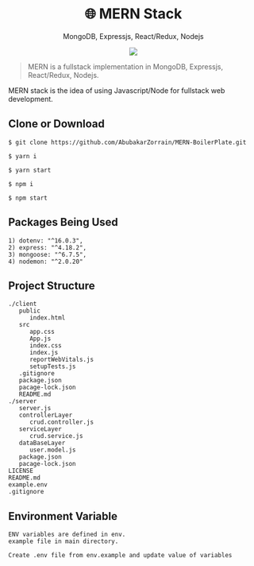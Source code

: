 <h1 align="center">
🌐 MERN Stack
</h1>
<p align="center">
MongoDB, Expressjs, React/Redux, Nodejs
</p>

<p align="center">
   <a href="https://github.com/AbubakarZorrain/MERN-BoilerPlate/blob/master/LICENSE">
      <img src="https://img.shields.io/badge/License-MIT-green.svg" />
   </a>
   
</p>

> MERN is a fullstack implementation in MongoDB, Expressjs, React/Redux, Nodejs.

MERN stack is the idea of using Javascript/Node for fullstack web development.

## Clone or Download
```terminal
$ git clone https://github.com/AbubakarZorrain/MERN-BoilerPlate.git
```
```
$ yarn i
```
```   
$ yarn start
```

```
$ npm i
```
```
$ npm start
```
## Packages Being Used
```
1) dotenv: "^16.0.3",
2) express: "^4.18.2",
3) mongoose: "^6.7.5",
4) nodemon: "^2.0.20"
```
## Project Structure
```
./client
   public
      index.html
   src
      app.css
      App.js
      index.css
      index.js
      reportWebVitals.js
      setupTests.js
   .gitignore
   package.json
   pacage-lock.json
   README.md
./server
   server.js
   controllerLayer
      crud.controller.js
   serviceLayer
      crud.service.js
   dataBaseLayer
      user.model.js
   package.json
   pacage-lock.json
LICENSE
README.md
example.env
.gitignore
```

## Environment Variable
```
ENV variables are defined in env.
example file in main directory.
```
```
Create .env file from env.example and update value of variables
```